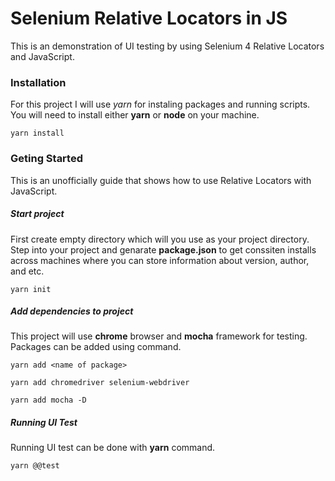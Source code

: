 # Selenium Relative Locators in JS

This is an demonstration of UI testing by using Selenium 4 Relative Locators and JavaScript.


### Installation

For this project I will use *yarn* for instaling packages and running scripts. You will need to install either **yarn** or **node** on your machine.
```
yarn install
```

### Geting Started

This is an unofficially guide that shows how to use Relative Locators with JavaScript.

##### Start project

First create empty directory which will you use as your project directory.
Step into your project and genarate __package.json__ to get conssiten installs across machines where you can store information about version, author, and etc.
```
yarn init
```
##### Add dependencies to project
This project will use **chrome** browser and **mocha** framework for testing. Packages can be added using command.
```
yarn add <name of package>
```
```
yarn add chromedriver selenium-webdriver
```
```
yarn add mocha -D
```

##### Running UI Test
Running UI test can be done with **yarn** command.
```
yarn @@test
